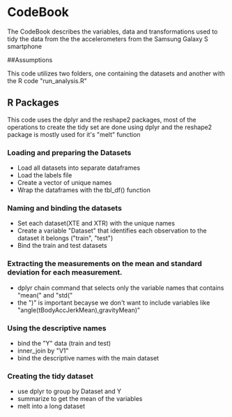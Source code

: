 # CodeBook

The CodeBook describes the variables, data and transformations used  to tidy the data from the the accelerometers from the Samsung Galaxy S smartphone

##Assumptions

This code  utilizes two folders, one containing the datasets and another with the R code "run_analysis.R"

## R Packages

This code uses the dplyr and the reshape2 packages, most of the operations to create the tidy set are done using dplyr and the reshape2 package is mostly used for it's "melt" function


### Loading and preparing the Datasets

* Load all datasets into separate dataframes
* Load the labels file
* Create a vector of unique names
* Wrap the dataframes with the tbl_df() function

### Naming and binding the datasets

* Set each dataset(XTE and XTR) with the unique names
* Create a variable "Dataset" that identifies each observation to the dataset it belongs ("train", "test")
* Bind the train and test datasets

### Extracting the measurements on the mean and standard deviation for each measurement.

* dplyr chain command that selects only the variable names that contains "mean(" and "std("
* the ")" is important becayse we don't want to include variables like "angle(tBodyAccJerkMean),gravityMean)"

### Using the descriptive names
* bind the "Y" data (train and test)
* inner_join by "V1"
* bind the descriptive names with the main dataset

### Creating the tidy dataset

* use dplyr to group by Dataset and Y 
* summarize to get the mean of the variables
* melt into a long dataset


